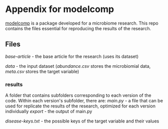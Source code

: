 # Appendix for modelcomp

[modelcomp](https://github.com/gilramot/modelcomp) is a package developed for a microbiome research. This repo contains the files essential for reproducing the results of the research.

## Files

*base-article* - the base article for the research (uses its dataset)

*data* - the input dataset (*abundance.csv* stores the microbiomial data, *meta.csv* stores the target variable)

### results
A folder that contains subfolders corresponding to each version of the code. Within each version's subfolder, there are:
*main.py* - a file that can be used for replicate the results of the research, optimized for each version individually
*export* - the output of main.py

*disease-keys.txt* - the possible keys of the target variable and their values